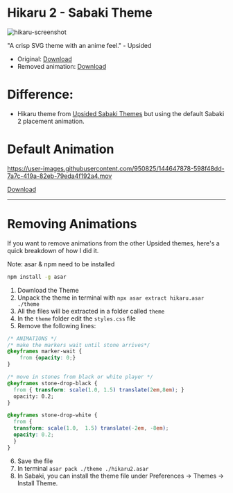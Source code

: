 # Hikaru 2 - Sabaki Theme

![hikaru-screenshot](https://user-images.githubusercontent.com/950825/144652487-cf748c64-48a2-4056-bb7a-4556babdd0ab.jpg)

"A crisp SVG theme with an anime feel." - Upsided

- Original: [Download](https://github.com/upsided/Upsided-Sabaki-Themes)
- Removed animation: [Download](https://github.com/jdriselvato/Hikaru-2-Sabaki-Theme/raw/main/hikaru2.asar)

# Difference:
- Hikaru theme from [Upsided Sabaki Themes](https://github.com/upsided/Upsided-Sabaki-Themes) but using the default Sabaki 2 placement animation.

# Default Animation

https://user-images.githubusercontent.com/950825/144647878-598f48dd-7a7c-419a-82eb-79eda4f192a4.mov

[Download](https://github.com/jdriselvato/Hikaru-2-Sabaki-Theme/raw/main/hikaru2.asar)

----

# Removing Animations

If you want to remove animations from the other Upsided themes, here's a quick breakdown of how I did it.

Note: asar & npm need to be installed
```bash
npm install -g asar
```

1. Download the Theme
2. Unpack the theme in terminal with `npx asar extract hikaru.asar ./theme`
3. All the files will be extracted in a folder called `theme`
4. In the `theme` folder edit the `styles.css` file
5. Remove the following lines:

```css
/* ANIMATIONS */
/* make the markers wait until stone arrives*/
@keyframes marker-wait {
    from {opacity: 0;}
}

/* move in stones from black or white player */
@keyframes stone-drop-black {
  from { transform: scale(1.0, 1.5) translate(2em,8em); }
  opacity: 0.2;
}

@keyframes stone-drop-white {
  from { 
  transform: scale(1.0,  1.5) translate(-2em, -8em); 
  opacity: 0.2;
  }
}
```

6. Save the file
7. In terminal `asar pack ./theme ./hikaru2.asar`
8. In Sabaki, you can install the theme file under Preferences -> Themes -> Install Theme.
